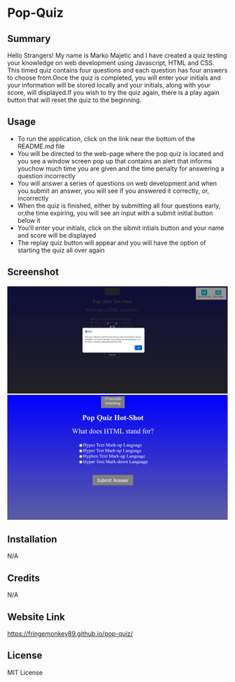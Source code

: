 # Pop-Quiz

## Summary
 Hello Strangers! My name is Marko Majetic and I have created a quiz testing your knowledge on web development using Javascript, HTML and CSS. This timed quiz contains four questions and each question has four answers to choose from.Once the quiz is completed, you will enter your initials and your information will be
stored locally and your initials, along with your score, will displayed.If you wish to try the quiz again, there is a play again button that will reset the quiz
to the beginning.

## Usage

 - To run the application, click on the link near the bottom of the README.md file
 - You will be directed to the web-page where the pop quiz is located and
   you see a window screen pop up that contains an alert that informs youchow much
   time you are given and the time penalty for answering a question incorrectly
 - You will answer a series of questions on web development and when you submit an
   answer, you will see if you answered it correctly, or, incorrectly
 - When the quiz is finished, either by submitting all four questions early, or,the
   time expiring, you will see an input with a submit initial button below it
 - You'll enter your initials, click on the sibmit intials button and your name and
   score will be displayed
 - The replay quiz button will appear and you will have the option of starting the
     quiz all over again
       
    
## Screenshot

![](./screenshot1.png)
![](./screenshot2.png)
## Installation
   N/A

## Credits
   N/A

## Website Link

https://fringemonkey89.github.io/pop-quiz/

## License
 MIT License

